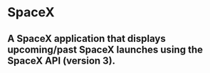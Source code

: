 # SpaceX
## A SpaceX application that displays upcoming/past SpaceX launches using the SpaceX API (version 3).

